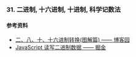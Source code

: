 ### 31. 二进制, 十六进制, 十进制, 科学记数法

#### 参考资料

- [二、八、十、十六进制转换(图解篇) —— 博客园](http://www.cnblogs.com/gaizai/p/4233780.html)
- [JavaScript 读写二进制数据 —— 掘金](https://juejin.im/post/5b93dadaf265da0a857a58a3)
